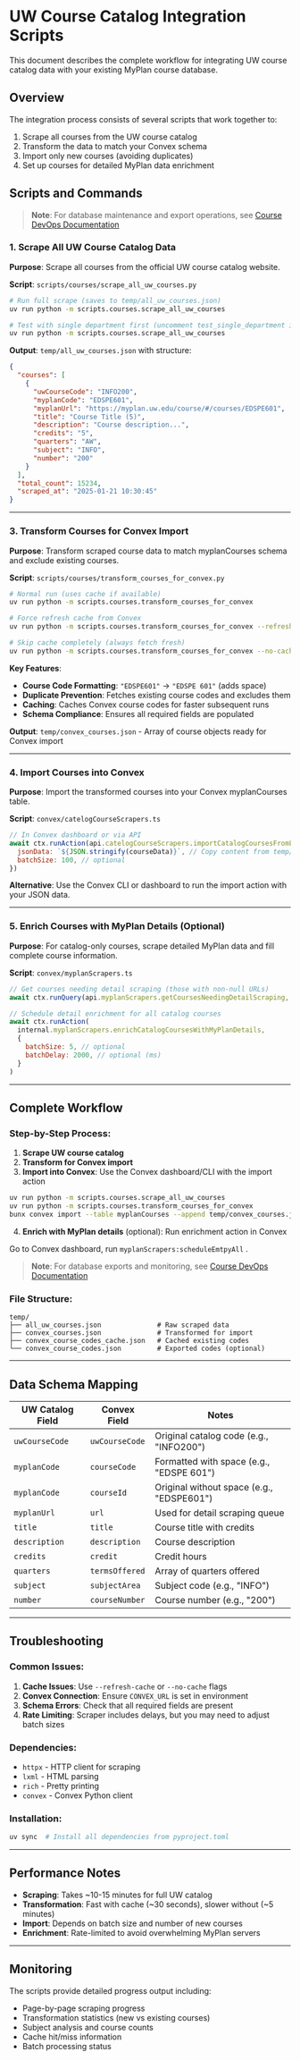 # UW Course Catalog Integration Scripts

This document describes the complete workflow for integrating UW course catalog data with your existing MyPlan course database.

## Overview

The integration process consists of several scripts that work together to:

1. Scrape all courses from the UW course catalog
2. Transform the data to match your Convex schema
3. Import only new courses (avoiding duplicates)
4. Set up courses for detailed MyPlan data enrichment

## Scripts and Commands

> **Note**: For database maintenance and export operations, see [Course DevOps Documentation](./COURSE_DEVOPS.md)

### 1. Scrape All UW Course Catalog Data

**Purpose**: Scrape all courses from the official UW course catalog website.

**Script**: `scripts/courses/scrape_all_uw_courses.py`

```bash
# Run full scrape (saves to temp/all_uw_courses.json)
uv run python -m scripts.courses.scrape_all_uw_courses

# Test with single department first (uncomment test_single_department in script)
uv run python -m scripts.courses.scrape_all_uw_courses
```

**Output**: `temp/all_uw_courses.json` with structure:

```json
{
  "courses": [
    {
      "uwCourseCode": "INFO200",
      "myplanCode": "EDSPE601",
      "myplanUrl": "https://myplan.uw.edu/course/#/courses/EDSPE601",
      "title": "Course Title (5)",
      "description": "Course description...",
      "credits": "5",
      "quarters": "AW",
      "subject": "INFO",
      "number": "200"
    }
  ],
  "total_count": 15234,
  "scraped_at": "2025-01-21 10:30:45"
}
```

---

### 3. Transform Courses for Convex Import

**Purpose**: Transform scraped course data to match myplanCourses schema and exclude existing courses.

**Script**: `scripts/courses/transform_courses_for_convex.py`

```bash
# Normal run (uses cache if available)
uv run python -m scripts.courses.transform_courses_for_convex

# Force refresh cache from Convex
uv run python -m scripts.courses.transform_courses_for_convex --refresh-cache

# Skip cache completely (always fetch fresh)
uv run python -m scripts.courses.transform_courses_for_convex --no-cache
```

**Key Features**:

- **Course Code Formatting**: `"EDSPE601"` → `"EDSPE 601"` (adds space)
- **Duplicate Prevention**: Fetches existing course codes and excludes them
- **Caching**: Caches Convex course codes for faster subsequent runs
- **Schema Compliance**: Ensures all required fields are populated

**Output**: `temp/convex_courses.json` - Array of course objects ready for Convex import

---

### 4. Import Courses into Convex

**Purpose**: Import the transformed courses into your Convex myplanCourses table.

**Script**: `convex/catelogCourseScrapers.ts`

```javascript
// In Convex dashboard or via API
await ctx.runAction(api.catelogCourseScrapers.importCatalogCoursesFromLocal, {
  jsonData: `${JSON.stringify(courseData)}`, // Copy content from temp/convex_courses.json
  batchSize: 100, // optional
})
```

**Alternative**: Use the Convex CLI or dashboard to run the import action with your JSON data.

---

### 5. Enrich Courses with MyPlan Details (Optional)

**Purpose**: For catalog-only courses, scrape detailed MyPlan data and fill complete course information.

**Script**: `convex/myplanScrapers.ts`

```javascript
// Get courses needing detail scraping (those with non-null URLs)
await ctx.runQuery(api.myplanScrapers.getCoursesNeedingDetailScraping, {})

// Schedule detail enrichment for all catalog courses
await ctx.runAction(
  internal.myplanScrapers.enrichCatalogCoursesWithMyPlanDetails,
  {
    batchSize: 5, // optional
    batchDelay: 2000, // optional (ms)
  }
)
```

---

## Complete Workflow

### Step-by-Step Process:

1. **Scrape UW course catalog**
2. **Transform for Convex import**
3. **Import into Convex**: Use the Convex dashboard/CLI with the import action


```bash
uv run python -m scripts.courses.scrape_all_uw_courses
uv run python -m scripts.courses.transform_courses_for_convex
bunx convex import --table myplanCourses --append temp/convex_courses.json
```

4. **Enrich with MyPlan details** (optional): Run enrichment action in Convex

Go to Convex dashboard, run `myplanScrapers:scheduleEmtpyAll` . 

> **Note**: For database exports and monitoring, see [Course DevOps Documentation](./COURSE_DEVOPS.md)

### File Structure:

```
temp/
├── all_uw_courses.json              # Raw scraped data
├── convex_courses.json              # Transformed for import
├── convex_course_codes_cache.json   # Cached existing codes
└── convex_course_codes.json         # Exported codes (optional)
```

---

## Data Schema Mapping

| UW Catalog Field | Convex Field   | Notes                                     |
| ---------------- | -------------- | ----------------------------------------- |
| `uwCourseCode`   | `uwCourseCode` | Original catalog code (e.g., "INFO200")   |
| `myplanCode`     | `courseCode`   | Formatted with space (e.g., "EDSPE 601")  |
| `myplanCode`     | `courseId`     | Original without space (e.g., "EDSPE601") |
| `myplanUrl`      | `url`          | Used for detail scraping queue            |
| `title`          | `title`        | Course title with credits                 |
| `description`    | `description`  | Course description                        |
| `credits`        | `credit`       | Credit hours                              |
| `quarters`       | `termsOffered` | Array of quarters offered                 |
| `subject`        | `subjectArea`  | Subject code (e.g., "INFO")               |
| `number`         | `courseNumber` | Course number (e.g., "200")               |

---

## Troubleshooting

### Common Issues:

1. **Cache Issues**: Use `--refresh-cache` or `--no-cache` flags
2. **Convex Connection**: Ensure `CONVEX_URL` is set in environment
3. **Schema Errors**: Check that all required fields are present
4. **Rate Limiting**: Scraper includes delays, but you may need to adjust batch sizes

### Dependencies:

- `httpx` - HTTP client for scraping
- `lxml` - HTML parsing
- `rich` - Pretty printing
- `convex` - Convex Python client

### Installation:

```bash
uv sync  # Install all dependencies from pyproject.toml
```

---

## Performance Notes

- **Scraping**: Takes ~10-15 minutes for full UW catalog
- **Transformation**: Fast with cache (~30 seconds), slower without (~5 minutes)
- **Import**: Depends on batch size and number of new courses
- **Enrichment**: Rate-limited to avoid overwhelming MyPlan servers

---

## Monitoring

The scripts provide detailed progress output including:

- Page-by-page scraping progress
- Transformation statistics (new vs existing courses)
- Subject analysis and course counts
- Cache hit/miss information
- Batch processing status
